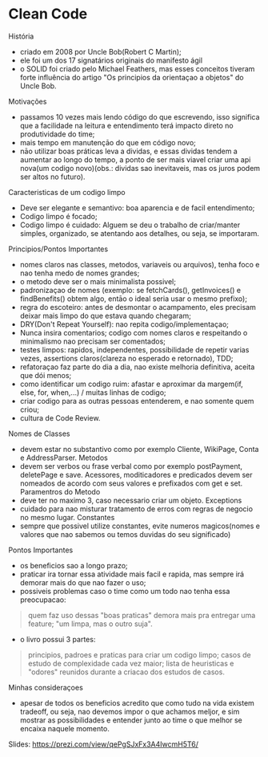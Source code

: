 # Clean Code

História
- criado em 2008 por Uncle Bob(Robert C Martin);
- ele foi um dos 17 signatários originais do manifesto ágil
- o SOLID foi criado pelo Michael Feathers, mas esses conceitos tiveram forte influência do artigo "Os principios da orientaçao a objetos" do Uncle Bob.

Motivações
- passamos 10 vezes mais lendo código do que escrevendo, isso significa que a facilidade na leitura e entendimento terá impacto direto no produtividade do time;
- mais tempo em manutençāo do que em código novo;
- nāo utilizar boas práticas leva a dividas, e essas dividas tendem a aumentar ao longo do tempo, a ponto de ser mais viavel criar uma api nova(um codigo novo)(obs.: dividas sao inevitaveis, mas os juros podem ser altos no futuro).

Caracteristicas de um codigo limpo
- Deve ser elegante e semantivo: boa aparencia e de facil entendimento;
- Codigo limpo é focado;
- Codigo limpo é cuidado: Alguem se deu o trabalho de criar/manter simples, organizado, se atentando aos detalhes, ou seja, se importaram.

Principios/Pontos Importantes
- nomes claros nas classes, metodos, variaveis ou arquivos), tenha foco e nao tenha medo de nomes grandes;
- o metodo deve ser o mais minimalista possivel;
- padronizaçao de nomes (exemplo: se fetchCards(), getInvoices() e findBenefits() obtem algo, entāo o ideal seria usar o mesmo prefixo);
- regra do escoteiro: antes de desmontar o acampamento, eles precisam deixar mais limpo do que estava quando chegaram;
- DRY(Don't Repeat Yourself): nao repita codigo/implementaçao;
- Nunca insira comentarios; codigo com nomes claros e respeitando o minimalismo nao precisam ser comentados;
- testes limpos: rapidos, independentes, possibilidade de repetir varias vezes, assertions claros(clareza no esperado e retornado), TDD;
- refatoraçao faz parte do dia a dia, nao existe melhoria definitiva, aceita que dói menos;
- como identificar um codigo ruim: afastar e aproximar da margem(if, else, for, when,...) / muitas linhas de codigo;
- criar codigo para as outras pessoas entenderem, e nao somente quem criou;
- cultura de Code Review.

Nomes de Classes
- devem estar no substantivo como por exemplo Cliente, WikiPage, Conta e AddressParser. 
Metodos
- devem ser verbos ou frase verbal como por exemplo postPayment, deletePage e save. Acessores, moditicadores e predicados devem ser nomeados de acordo com seus valores e prefixados com get e set.
Paramentros do Metodo
- deve ter no maximo 3, caso necessario criar um objeto.
Exceptions
- cuidado para nao misturar tratamento de erros com regras de negocio no mesmo lugar.
Constantes
- sempre que possivel utilize constantes, evite numeros magicos(nomes e valores que nao sabemos ou temos duvidas do seu significado)

Pontos Importantes
- os beneficios sao a longo prazo;
- praticar ira tornar essa atividade mais facil e rapida, mas sempre irá demorar mais do que nao fazer o uso;
- possiveis problemas caso o time como um todo nao tenha essa preocupacao:
 > quem faz uso dessas "boas praticas" demora mais pra entregar uma feature;
 > "um limpa, mas o outro suja".
- o livro possui 3 partes:
 > principios, padroes e praticas para criar um codigo limpo;
 > casos de estudo de complexidade cada vez maior;
 > lista de heuristicas e "odores" reunidos durante a criacao dos estudos de casos.

Minhas consideraçoes
- apesar de todos os beneficios acredito que como tudo na vida existem tradeoff, ou seja, nao devemos impor o que achamos meljor, e sim mostrar as possibilidades e entender junto ao time o que melhor se encaixa naquele momento.

Slides: https://prezi.com/view/qePgSJxFx3A4IwcmH5T6/
